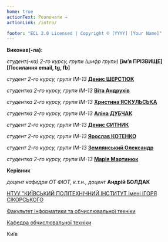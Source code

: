 ```yaml
---
home: true
actionText: Розпочати →
actionLink: /intro/

footer: "ECL 2.0 Licensed | Copyright © [YYYY] [Your Name]"
---
```



**Виконав(-ла):** 

*студент(-ка) 2-го курсу, групи (шифр групи)*<span padding-right:5em></span> **[ім’я ПРІЗВИЩЕ] [Посилання email, tg, fb]**

*студент 2-го курсу, групи ІМ-13*<span padding-right:5em></span> **[Денис ШЕРСТЮК](https://t.me/ShadowRenegade)**

*студентка 2-го курсу, групи ІМ-13*<span padding-right:5em></span> **[Віта Андрухів](https://t.me/vita_andrukhiv)**

*студентка 2-го курсу, групи ІМ-13*<span padding-right:5em></span> **[Христина ЯСКУЛЬСЬКА](https://t.me/Chrysstia)**

*студентка 2-го курсу, групи ІМ-13*<span padding-right:5em></span> **[Аліна ДУБЧАК](https://t.me/alya_lisha)**

*студент 2-го курсу, групи ІМ-13*<span padding-right:5em></span> **[Денис СИТНИК](https://t.me/crazysparrow18)**

*студент 2-го курсу, групи ІМ-13*<span padding-right:5em></span> **[Ярослав КОТЕНКО](https://t.me/everain_19)**

*студент 2-го курсу, групи ІМ-13*<span padding-right:5em></span> **[Землянський Олександр](https://t.me/Alvenzer)**

*студентка 2-го курсу, групи ІМ-13*<span padding-right:5em></span> **[Марія Мартинюк](https://t.me/mm_1204)**

**Керівник**

*доцент кафедри ОТ ФІОТ, к.т.н., доцент*<span padding-right:5em></span> **Андрій БОЛДАК** 

[НТУУ "КИЇВСЬКИЙ ПОЛІТЕХНІЧНИЙ ІНСТИТУТ імені ІГОРЯ СІКОРСЬКОГО](https://kpi.ua/)

[Факультет інформатики та обчислювальної техніки](https://fiot.kpi.ua/)

[Кафедра обчислювальної техніки](https://comsys.kpi.ua/)

Київ
